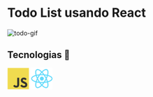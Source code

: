 # Todo List usando React

<img align="center" alt="todo-gif" width="600" src="https://user-images.githubusercontent.com/66926989/159996985-310c117d-6b15-4f7e-b4a2-6281f91dbe8d.gif"/>

## Tecnologias 🚀

<div>
  <img align="center" alt="Jvq-JS" width="50" src="https://raw.githubusercontent.com/devicons/devicon/master/icons/javascript/javascript-original.svg"/>
  <img align="center" alt="Jvq-ReactJS" width="50" src="https://raw.githubusercontent.com/devicons/devicon/master/icons/react/react-original.svg"/>
</div>
